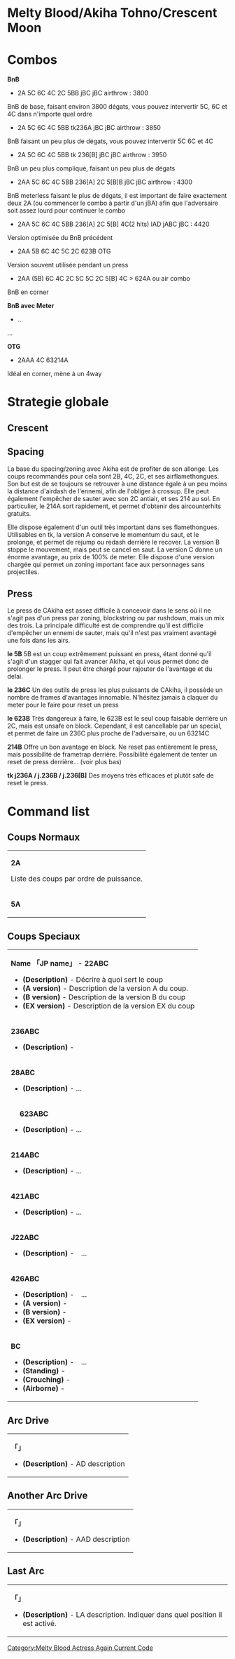 # Melty Blood/Akiha Tohno/Crescent Moon

# Combos

**BnB**

- 2A 5C 6C 4C 2C 5BB jBC jBC airthrow : 3800

  
BnB de base, faisant environ 3800 dégats, vous pouvez intervertir 5C, 6C
et 4C dans n'importe quel ordre

- 2A 5C 6C 4C 5BB tk236A jBC jBC airthrow : 3850

  
BnB faisant un peu plus de dégats, vous pouvez intervertir 5C 6C et 4C

- 2A 5C 6C 4C 5BB tk 236\[B\] jBC jBC airthrow : 3950

  
BnB un peu plus compliqué, faisant un peu plus de dégats

- 2AA 5C 6C 4C 5BB 236\[A\] 2C 5\[B\]B jBC jBC airthrow : 4300

  
BnB meterless faisant le plus de dégats, il est important de faire
exactement deux 2A (ou commencer le combo à partir d'un jBA) afin que
l'adversaire soit assez lourd pour continuer le combo

- 2AA 5C 6C 4C 5BB 236\[A\] 2C 5\[B\] 4C(2 hits) IAD jABC jBC : 4420

  
Version optimisée du BnB précédent

- 2AA 5B 6C 4C 5C 2C 623B OTG

  
Version souvent utilisée pendant un press

- 2AA (5B) 6C 4C 2C 5C 5C 2C 5\[B\] 4C \> 624A ou air combo

  
BnB en corner

**BnB avec Meter**

- ...

  
...

**OTG**

- 2AAA 4C 63214A

  
Idéal en corner, mène à un 4way

# Strategie globale

## Crescent

## Spacing

La base du spacing/zoning avec Akiha est de profiter de son allonge. Les
coups recommandés pour cela sont 2B, 4C, 2C, et ses airflamethongues.
Son but est de se toujours se retrouver à une distance égale à un peu
moins la distance d'airdash de l'ennemi, afin de l'obliger à crossup.
Elle peut également l'empêcher de sauter avec son 2C antiair, et ses 214
au sol. En particulier, le 214A sort rapidement, et permet d'obtenir des
aircounterhits gratuits.

Elle dispose également d'un outil très important dans ses flamethongues.
Utilisables en tk, la version A conserve le momentum du saut, et le
prolonge, et permet de rejump ou redash derrière le recover. La version
B stoppe le mouvement, mais peut se cancel en saut. La version C donne
un énorme avantage, au prix de 100% de meter. Elle dispose d'une version
chargée qui permet un zoning important face aux personnages sans
projectiles.

## Press

Le press de CAkiha est assez difficile à concevoir dans le sens où il ne
s'agit pas d'un press par zoning, blockstring ou par rushdown, mais un
mix des trois. La principale difficulté est de comprendre qu'il est
difficile d'empêcher un ennemi de sauter, mais qu'il n'est pas vraiment
avantagé une fois dans les airs.

**le 5B** 5B est un coup extrêmement puissant en press, étant donné
qu'il s'agit d'un stagger qui fait avancer Akiha, et qui vous permet
donc de prolonger le press. Il peut être chargé pour rajouter de
l'avantage et du delai.

**le 236C** Un des outils de press les plus puissants de CAkiha, il
possède un nombre de frames d'avantages innomable. N'hésitez jamais à
claquer du meter pour le faire pour reset un press

**le 623B** Très dangereux à faire, le 623B est le seul coup faisable
derrière un 2C, mais est unsafe on block. Cependant, il est cancellable
par un special, et permet de faire un 236C plus proche de l'adversaire,
ou un 63214C

**214B** Offre un bon avantage en block. Ne reset pas entièrement le
press, mais possibilité de frametrap derrière. Possibilité également de
tenter un reset de press derrière... (voir plus bas)

**tk j236A / j.236B / j.236\[B\]** Des moyens très efficaces et plutôt
safe de reset le press.

# Command list

## Coups Normaux

<table>
<tbody>
<tr class="odd">
<td><p><strong>2A</strong></p>
<p>Liste des coups par ordre de puissance.</p></td>
</tr>
<tr class="even">
<td><p><strong>5A</strong></p></td>
</tr>
</tbody>
</table>

## Coups Speciaux

<table>
<tbody>
<tr class="odd">
<td><p><strong>Name 「JP name」 - 22ABC</strong></p>
<ul>
<li><strong>(Description)</strong> - Décrire à quoi sert le coup</li>
<li><strong>(A version)</strong> - Description de la version A du
coup.</li>
<li><strong>(B version)</strong> - Description de la version B du
coup</li>
<li><strong>(EX version)</strong> - Description de la version EX du
coup</li>
</ul></td>
</tr>
<tr class="even">
<td><p><strong>236ABC</strong></p>
<ul>
<li><strong>(Description)</strong> -</li>
</ul></td>
</tr>
<tr class="odd">
<td><p><strong>28ABC</strong></p>
<ul>
<li><strong>(Description)</strong> - ...</li>
</ul></td>
</tr>
<tr class="even">
<td><p><strong>　 623ABC</strong></p>
<ul>
<li><strong>(Description)</strong> - ...</li>
</ul></td>
</tr>
<tr class="odd">
<td><p><strong>214ABC</strong></p>
<ul>
<li><strong>(Description)</strong> - ...</li>
</ul></td>
</tr>
<tr class="even">
<td><p><strong>421ABC</strong></p>
<ul>
<li><strong>(Description)</strong> - ...</li>
</ul></td>
</tr>
<tr class="odd">
<td><p><strong>J22ABC</strong></p>
<ul>
<li><strong>(Description)</strong> -　...</li>
</ul></td>
</tr>
<tr class="even">
<td><p><strong>426ABC</strong></p>
<ul>
<li><strong>(Description)</strong> -　...</li>
<li><strong>(A version)</strong> -</li>
<li><strong>(B version)</strong> -</li>
<li><strong>(EX version)</strong> -</li>
</ul></td>
</tr>
<tr class="odd">
<td><p><strong>BC</strong></p>
<ul>
<li><strong>(Description)</strong> -　...</li>
<li><strong>(Standing)</strong> -</li>
<li><strong>(Crouching)</strong> -</li>
<li><strong>(Airborne)</strong> -</li>
</ul></td>
</tr>
</tbody>
</table>

## Arc Drive

<table>
<tbody>
<tr class="odd">
<td><p><strong>「」</strong></p>
<ul>
<li><strong>(Description)</strong> - AD description</li>
</ul></td>
</tr>
</tbody>
</table>

## Another Arc Drive

<table>
<tbody>
<tr class="odd">
<td><p><strong>「」</strong></p>
<ul>
<li><strong>(Description)</strong> - AAD description</li>
</ul></td>
</tr>
</tbody>
</table>

## Last Arc

<table>
<tbody>
<tr class="odd">
<td><p><strong>「」</strong></p>
<ul>
<li><strong>(Description)</strong> - LA description. Indiquer dans quel
position il est activé.</li>
</ul></td>
</tr>
</tbody>
</table>

[Category:Melty Blood Actress Again Current
Code](Category:Melty_Blood_Actress_Again_Current_Code "wikilink")
